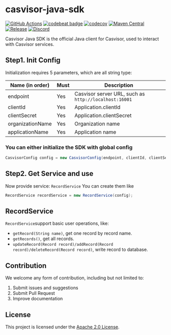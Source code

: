 # casvisor-java-sdk

[![GitHub Actions](https://github.com/casvisor/casvisor-java-sdk/actions/workflows/maven-ci.yml/badge.svg)](https://github.com/casvisor/casvisor-java-sdk/actions/workflows/maven-ci.yml)
[![codebeat badge](https://codebeat.co/badges/e3e92eff-8b71-4903-9764-5126e855b3b6)](https://codebeat.co/projects/github-com-casvisor-casvisor-java-sdk-master)
[![codecov](https://codecov.io/gh/casvisor/casvisor-java-sdk/branch/master/graph/badge.svg?token=1C2FSTN4J8)](https://codecov.io/gh/casvisor/casvisor-java-sdk)
[![Maven Central](https://img.shields.io/maven-central/v/org.casbin/casvisor-java-sdk.svg)](https://mvnrepository.com/artifact/org.casbin/casvisor-java-sdk/latest)
[![Release](https://img.shields.io/github/release/casvisor/casvisor-java-sdk.svg)](https://github.com/casvisor/casvisor-java-sdk/releases/latest)
[![Discord](https://img.shields.io/discord/1022748306096537660?logo=discord&label=discord&color=5865F2)](https://discord.gg/5rPsrAzK7S)

Casvisor Java SDK is the official Java client for Casvisor, used to interact with Casvisor services.

## Step1. Init Config

Initialization requires 5 parameters, which are all string type:

| Name (in order)  | Must | Description                                           |
|------------------|------|-------------------------------------------------------|
| endpoint         | Yes  | Casvisor server URL, such as `http://localhost:16001` |
| clientId         | Yes  | Application.clientId                                  |
| clientSecret     | Yes  | Application.clientSecret                              |
| organizationName | Yes  | Organization name                                     |
| applicationName  | Yes  | Application name                                      |

### You can either initialize the SDK with global config

```java
CasvisorConfig config = new CasvisorConfig(endpoint, clientId, clientSecret, certificate, organizationName, applicationName);
```

## Step2. Get Service and use

Now provide service: ``RecordService``
You can create them like
```java
RecordService recordService = new RecordService(config);
```
## RecordService

``RecordService``support basic user operations, like:
- ``getRecord(String name)``, get one record by record name.
- ``getRecords()``, get all records.
- ``updateRecord(Record record)/addRecord(Record record)/deleteRecord(Record record)``, write record to database.

## Contribution

We welcome any form of contribution, including but not limited to:

1. Submit issues and suggestions
2. Submit Pull Request
3. Improve documentation

## License

This project is licensed under the [Apache 2.0 License](LICENSE).